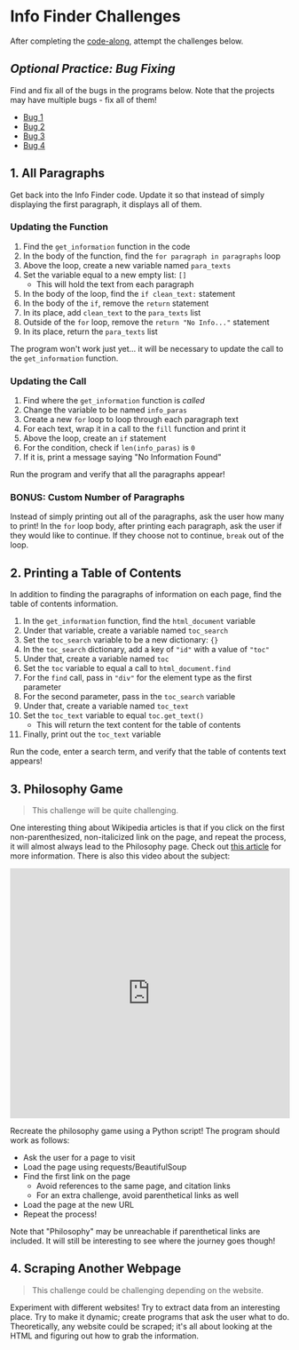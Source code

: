 # Info Finder Challenges
After completing the [code-along](InfoFinderCodeAlong.md), attempt the challenges below.

## _Optional Practice: Bug Fixing_
Find and fix all of the bugs in the programs below. Note that the projects may have multiple bugs - fix all of them!

- [Bug 1](https://repl.it/@JosephMaxwell/WSBug-1#main.py)
- [Bug 2](https://repl.it/@JosephMaxwell/WSBug-2#main.py)
- [Bug 3](https://repl.it/@JosephMaxwell/WSBug-3#main.py)
- [Bug 4](https://repl.it/@JosephMaxwell/WSBug-4#main.py)

## 1. All Paragraphs
Get back into the Info Finder code. Update it so that instead of simply displaying the first paragraph, it displays all of them.

### Updating the Function
1. Find the `get_information` function in the code
1. In the body of the function, find the `for paragraph in paragraphs` loop
1. Above the loop, create a new variable named `para_texts`
1. Set the variable equal to a new empty list: `[]`
    - This will hold the text from each paragraph
1. In the body of the loop, find the `if clean_text:` statement
1. In the body of the `if`, remove the `return` statement
1. In its place, add `clean_text` to the `para_texts` list
1. Outside of the `for` loop, remove the `return "No Info..."` statement
1. In its place, return the `para_texts` list

The program won't work just yet... it will be necessary to update the call to the `get_information` function.

### Updating the Call
1. Find where the `get_information` function is _called_
1. Change the variable to be named `info_paras`
1. Create a new `for` loop to loop through each paragraph text
1. For each text, wrap it in a call to the `fill` function and print it
1. Above the loop, create an `if` statement
1. For the condition, check if `len(info_paras)` is `0`
1. If it is, print a message saying "No Information Found"

Run the program and verify that all the paragraphs appear!

### BONUS: Custom Number of Paragraphs
Instead of simply printing out all of the paragraphs, ask the user how many to print! In the `for` loop body, after printing each paragraph, ask the user if they would like to continue. If they choose not to continue, `break` out of the loop.

## 2. Printing a Table of Contents
In addition to finding the paragraphs of information on each page, find the table of contents information.

1. In the `get_information` function, find the `html_document` variable
1. Under that variable, create a variable named `toc_search`
1. Set the `toc_search` variable to be a new dictionary: `{}`
1. In the `toc_search` dictionary, add a key of `"id"` with a value of `"toc"`
1. Under that, create a variable named `toc`
1. Set the `toc` variable to equal a call to `html_document.find`
1. For the `find` call, pass in `"div"` for the element type as the first parameter
1. For the second parameter, pass in the `toc_search` variable
1. Under that, create a variable named `toc_text`
1. Set the `toc_text` variable to equal `toc.get_text()`
    - This will return the text content for the table of contents
1. Finally, print out the `toc_text` variable

Run the code, enter a search term, and verify that the table of contents text appears!

## 3. Philosophy Game
>This challenge will be quite challenging.

One interesting thing about Wikipedia articles is that if you click on the first non-parenthesized, non-italicized link on the page, and repeat the process, it will almost always lead to the Philosophy page. Check out [this article](https://en.wikipedia.org/wiki/Wikipedia:Getting_to_Philosophy) for more information. There is also this video about the subject:

<iframe width="100%" height="450px" src="https://www.youtube.com/embed/Q2DdmEBXTpo" frameborder="0" allow="accelerometer; autoplay; clipboard-write; encrypted-media; gyroscope; picture-in-picture" allowfullscreen></iframe>

Recreate the philosophy game using a Python script! The program should work as follows:

- Ask the user for a page to visit
- Load the page using requests/BeautifulSoup
- Find the first link on the page
  - Avoid references to the same page, and citation links
  - For an extra challenge, avoid parenthetical links as well
- Load the page at the new URL
- Repeat the process!

Note that "Philosophy" may be unreachable if parenthetical links are included. It will still be interesting to see where the journey goes though!

## 4. Scraping Another Webpage
>This challenge could be challenging depending on the website.

Experiment with different websites! Try to extract data from an interesting place. Try to make it dynamic; create programs that ask the user what to do. Theoretically, any website could be scraped; it's all about looking at the HTML and figuring out how to grab the information.